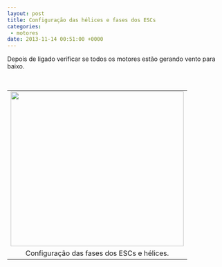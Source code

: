 ```yaml
---
layout: post
title: Configuração das hélices e fases dos ESCs
categories:
 - motores
date: 2013-11-14 00:51:00 +0000
---
```


Depois de ligado verificar se todos os motores estão gerando vento para baixo.  

<div>
<a name="more"></a><br/></div>

<table align="center" cellpadding="0" cellspacing="0" class="tr-caption-container" style="margin-left: auto; margin-right: auto; text-align: center;"><tbody>
<tr><td style="text-align: center;"><a href="http://3.bp.blogspot.com/-QDhzMNqsG2Y/UoQec5gpw3I/AAAAAAAAnK8/9tWCQdON6Vg/s1600/montagem-das-helices.PNG" imageanchor="1" style="margin-left: auto; margin-right: auto;"><img border="0" height="358" src="http://3.bp.blogspot.com/-QDhzMNqsG2Y/UoQec5gpw3I/AAAAAAAAnK8/9tWCQdON6Vg/s400/montagem-das-helices.PNG" width="400"/></a></td></tr>
<tr><td class="tr-caption" style="text-align: center;">Configuração das fases dos ESCs e hélices.</td></tr>
</tbody></table>

  

  